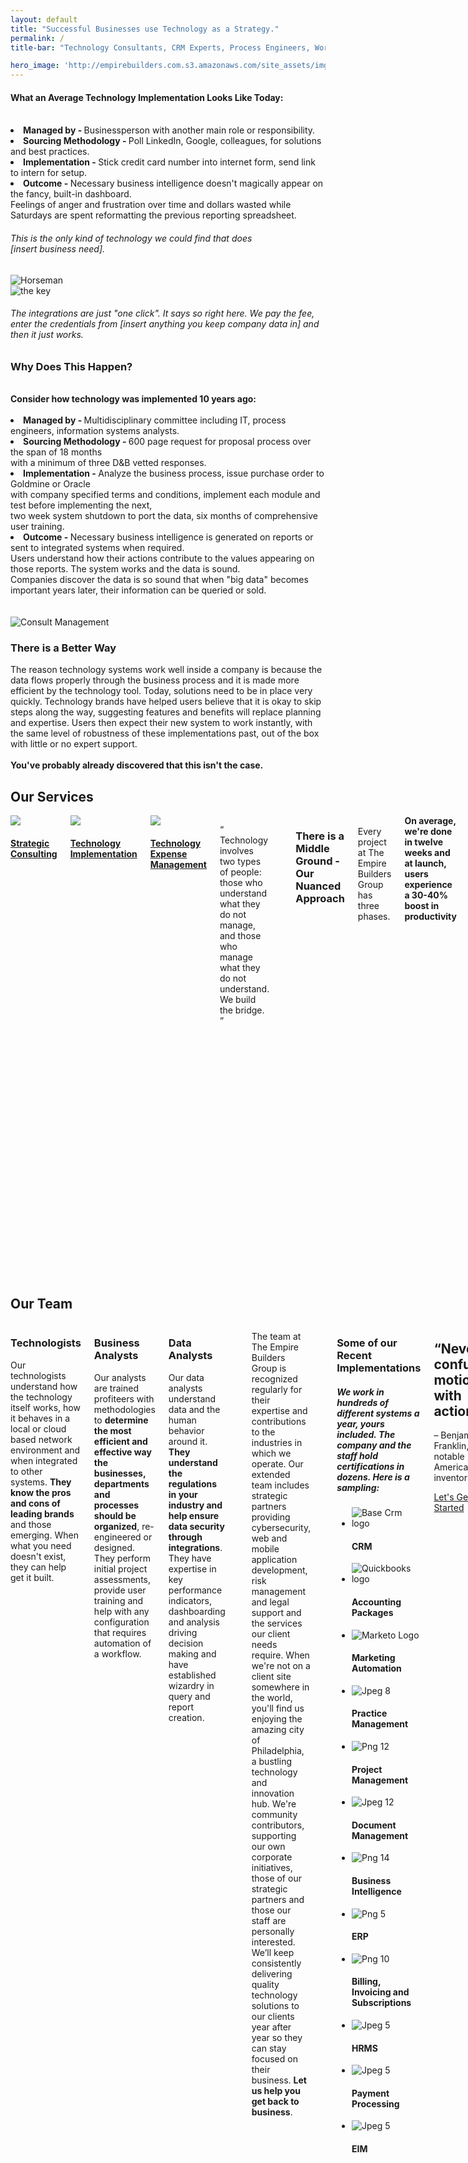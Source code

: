 ```yaml
---
layout: default
title: "Successful Businesses use Technology as a Strategy."
permalink: /
title-bar: "Technology Consultants, CRM Experts, Process Engineers, Workflow Analysis, Business Analysis, System Integrators, Data Analysis, System Configuration"

hero_image: 'http://empirebuilders.com.s3.amazonaws.com/site_assets/imgs/header_home.jpg'
---
```

<section id="familiar">
<p><h4><strong>What an Average Technology Implementation Looks Like Today:</h4></strong><br>
<strong><li>Managed by - </strong>Businessperson with another main role or responsibility.<br> 
<strong><li>Sourcing Methodology - </strong>Poll LinkedIn, Google, colleagues, for solutions and best practices.<br> 
<strong><li>Implementation - </strong>Stick credit card number into internet form, send link to intern for setup.<br>  
<strong><li>Outcome - </strong>Necessary business intelligence doesn't magically appear on the fancy, built-in dashboard.<br> Feelings of anger and frustration over time and dollars wasted while Saturdays are spent reformatting the previous reporting spreadsheet.</li></p>  
<div class="third margin-l-r-2em">
<article class="margin-b-2em">
<h6 class="nostyle gold">This is the only kind of technology we could find that does <br/> [insert business need].</h6>
<img class="img-responsive"src="{{site.baseurl}}/assets/img/horse_info-10.png" alt="Horseman">
</div>
<div class="third margin-l-r-2em">
<img class="img-responsive"src="{{site.baseurl}}/assets/img/keys_info-8.png" alt="the key">
<h6 class="nostyle gold">The integrations are just "one click". It says so right here. We pay the fee, enter the credentials from [insert anything you keep company data in] and then it just works.</h6>
</div></article></section>
<p><h3><strong>Why Does This Happen?</h3></strong><br>
<strong>Consider how technology was implemented 10 years ago:</strong><br><br>
<strong><li>Managed by - </strong>Multidisciplinary committee including IT, process engineers, information systems analysts.<br>
<strong><li>Sourcing Methodology - </strong>600 page request for proposal process over the span of 18 months<br> with a minimum of three D&B vetted responses.<br>
<strong><li>Implementation - </strong> Analyze the business process, issue purchase order to Goldmine or Oracle<br> with company specified terms and conditions, implement each module and test before implementing the next,<br> two week system shutdown to port the data, six months of comprehensive user training.<br>
<strong><li>Outcome - </strong>Necessary business intelligence is generated on reports or sent to integrated systems when required.<br> Users understand how their actions contribute to the values appearing on those reports. The system works and the data is sound.<br> Companies discover the data is so sound that when "big data" becomes important years later, their information can be queried or sold.</li><br><br>
<section id="services" class="services">
<img class="" src="{{site.baseurl}}/assets/img/consult_management.png" alt="Consult Management">
<h3>There is a Better Way</h3>
<p>The reason technology systems work well inside a company is because the data flows properly through the business process and it is made more efficient by the technology tool. Today, solutions need to be in place very quickly. Technology brands have helped users believe that it is okay to skip steps along the way, suggesting features and benefits will replace planning and expertise. Users then expect their new system to work instantly, with the same level of robustness of these implementations past, out of the box with little or no expert support.<br><br><strong>You've probably already discovered that this isn't the case.</strong></p>
<section id="services" class="services">
<h2>Our Services</h2>
<div class="columns">
    <div class="fourth"><a href="{{site.baseurl}}/about" class=""><img class="animate-nudge-hover" src="{{site.baseurl}}/assets/img/consult_strategy.png"><h4>Strategic Consulting</h4></a></div>
    <div class="fourth"><a href="{{site.baseurl}}/consult" class=""><img class="animate-nudge-hover" src="{{site.baseurl}}/assets/img/hammer-pen.png"><h4>Technology Implementation</h4></a></div>
    <div class="fourth"><a href="{{site.baseurl}}/sectors" class=""><img class="animate-nudge-hover" src="{{site.baseurl}}/assets/img/lightbulb.png"><h4>Technology Expense Management</h4></a></div>
<p class="quote h5">
<span class="large-quote">&ldquo;</span>
Technology involves two types of people: those who understand what they do not manage, and those who manage what they do not understand. We build the bridge.
<span class="large-quote">&rdquo;</span>
</p>
<p><h3>There is a Middle Ground - Our Nuanced Approach</h3><br>
Every project at The Empire Builders Group has three phases. <strong>On average, we're done in twelve weeks and at launch, users experience a 30-40% boost in productivity</strong>. Oh, and freedom from rainmain spreadsheets.</p><br>
<div class="columns">
<div class="third">
<img src="{{site.baseurl}}/assets/img/consult_process.png" alt="Consult Process" class="img">
<h3>Process<br/>Analysis</h3>
<p>We work with you to understand and tighten your business workflows using our tested methodology. Quickly and easily, we'll effectively capture how technology can help your team best and show you where you can save significant amounts of money.</p>
</div>
<div class="third">
<img src="{{site.baseurl}}/assets/img/consult_diligence.png" alt="Consult Data" class="img">
<h3>Data<br/>Mapping</h3>
<p>We examine the information going in and listen to what is required to come from the system. We ask difficult question, bring different data sets together or help recover lost or corrupted data from a previous system or breach. Then we map the delta to ensure you can actually get from point A to point B.</p>
</div>
<div class="third">
<img src="{{site.baseurl}}/assets/img/consult_tech.png" alt="Consult Tech" class="img">
<h3>Technology<br/>Implementation</h3>
<p>We work with your existing vendors and technical team, supplementing with other expertise needed and our relationships with the technology brand team. We work together to configure your system for your unique requirements, including showing you what the technology can do for your business process so you can maximize your investment.</p>
</div>
</div>
</section>
<br/>
<sector id="team">
<h1>Our Team</h1>
<div class="columns">
<span class="grid-circles"><img class="img-responsive photo" src="http://empirebuilders.com.s3.amazonaws.com/site_assets/imgs/team_courtney.jpg" alt="" /></span>
<span class="grid-circles nostyle"><img class="img-responsive" src="{{site.baseurl}}/assets/img/team_fpo1.png" alt="" /></span>
<span class="grid-circles center"><img class="img-responsive photo" src="http://empirebuilders.com.s3.amazonaws.com/site_assets/imgs/team_jen.jpg" alt="" /></span>
<span class="grid-circles nostyle"><img class="img-responsive" src="{{site.baseurl}}/assets/img/team_fpo4.png" alt="" /></span>
<span class="grid-circles"><img class="img-responsive photo" src="http://empirebuilders.com.s3.amazonaws.com/site_assets/imgs/team_ben.jpg" alt="" /></span>
</div>
<div class="columns">
<div class="third wider">
<h3>Technologists</h3>
<p>Our technologists understand how the technology itself works, how it behaves in a local or cloud based network environment and when integrated to other systems. <strong>They know the pros and cons of leading brands</strong> and those emerging. When what you need doesn't exist, they can help get it built. </p>
</div>
<div class="third">
<h3>Business Analysts</h3>
<p>Our analysts are trained profiteers with methodologies to <strong>determine the most efficient and effective way the businesses, departments and processes should be organized</strong>, re-engineered or designed. They perform initial project assessments, provide user training and help with any configuration that requires automation of a workflow.</p>
</div>
<div class="third wider">
<h3>Data Analysts</h3>
<p>Our data analysts understand data and the human behavior around it. <strong>They understand the regulations in your industry and help ensure data security through integrations</strong>. They have expertise in key performance indicators, dashboarding and analysis driving decision making and have established wizardry in query and report creation. </p>
</div>
</sector>
<img class="img-responsive full-width row" src="{{site.baseurl}}/assets/img/office-pano.jpg" alt="" />
<p>The team at The Empire Builders Group is recognized regularly for their expertise and contributions to the industries in which we operate. Our extended team includes strategic partners providing cybersecurity, web and mobile application development, risk management and legal support and the services our client needs require. When we're not on a client site somewhere in the world, you'll find us enjoying the amazing city of Philadelphia, a bustling technology and innovation hub. We're community contributors, supporting our own corporate initiatives, those of our strategic partners and those our staff are personally interested. We’ll keep consistently delivering quality technology solutions to our clients year after year so they can stay focused on their business. <strong>Let us help you get back to business</strong>.</p>
<hr>
<section id="tools">
<h1>Some of our Recent Implementations</h1>
<h5>We work in hundreds of different systems a year, yours included. The company and the staff hold certifications in dozens. Here is a sampling:</h5>
<ul class="gallery">
<li class="fourth">
<div class="grid-block"><img class="img-responsive" src="{{site.baseurl}}/assets/img/tools/basecrm_logo.png" alt="Base Crm logo"></div>
<h4>CRM</h4>
</li>
<li class="fourth">
<div class="grid-block"><img class="img-responsive" src="{{site.baseurl}}/assets/img/tools/quickbooks_logo.png" alt="Quickbooks logo"></div>
<h4>Accounting Packages</h4>
</li>
<li class="fourth">
<div class="grid-block"><img class="img-responsive" src="{{site.baseurl}}/assets/img/tools/Marketo_Logo.jpg" alt="Marketo Logo"></div>
<h4>Marketing Automation</h4>
</li>
<li class="fourth">
<div class="grid-block"><img class="img-responsive" src="{{site.baseurl}}/assets/img/tools/idexx_cornerstone.jpg" alt="Jpeg 8"></div>
<h4>Practice Management</h4>
</li>
<li class="fourth">
<div class="grid-block"><img class="img-responsive" src="{{site.baseurl}}/assets/img/tools/worketc_logo.png" alt="Png 12"></div>
<h4>Project Management</h4>
</li>
<li class="fourth">
<div class="grid-block"><img class="img-responsive" src="{{site.baseurl}}/assets/img/tools/adobe_echosign_logo.jpg" alt="Jpeg 12"></div>
<h4>Document Management</h4>
</li>
<li class="fourth">
<div class="grid-block"><img class="img-responsive" src="{{site.baseurl}}/assets/img/tools/Cognos_logo.png" alt="Png 14"></div>
<h4>Business Intelligence</h4>
</li>
<li class="fourth">
<div class="grid-block">
<img class="img-responsive" src="{{site.baseurl}}/assets/img/tools/oracle_logo.jpg" alt="Png 5">
</div>
<h4>ERP</h4>
</li>
<li class="fourth">
<div class="grid-block">
<img class="img-responsive" src="{{site.baseurl}}/assets/img/tools/AriaSystems_logo.jpeg" alt="Png 10">
</div>
<h4>Billing, Invoicing and Subscriptions</h4>
</li>
<li class="fourth">
<div class="grid-block">
<img class="img-responsive" src="{{site.baseurl}}/assets/img/tools/tribehr_logo.jpg" alt="Jpeg 5">
</div>
<h4>HRMS</h4>
</li>
<li class="fourth">
<div class="grid-block">
<img class="img-responsive" src="{{site.baseurl}}/assets/img/tools/authorizenet_logo.gif" alt="Jpeg 5">
</div>
<h4>Payment Processing</h4>
</li>
<li class="fourth">
<div class="grid-block">
<img class="img-responsive" src="{{site.baseurl}}/assets/img/tools/sharepoint_logo.png" alt="Jpeg 5">
</div>
<h4>EIM</h4>
</li>
</ul>
</section> 
<section>
<div class="quote">
<h2>“Never confuse motion with action.”</h2>
<p>&ndash; Benjamin Franklin, notable American inventor</p>
<a href="{{site.baseurl}}/contact" class="btn btn-primary"><span class="icon-tools"></span> Let's Get Started</a>
</div>
</section>
---
<p>The types of companies that find our services most valuable are those looking to improve their operational technology or undergoing some type of strategic change. </p>
<section id="tech-change" class="margin-t-b-2em">
<article class="half no-margin">
<div class="radius bg-tech">
<a href='#' class='border-3-gold round point deg270 icon-dollar'><span class="up-top base-type-size">Sales</span>
<a href='#' class='border-3-gold round point deg330 icon-light-bulb'><span class="up-top base-type-size">Marketing</span></a>
<a href='#' class='border-3-gold round point deg30 icon-lock'><span class="down-low base-type-size">Legal and Compliance</span></a>
<a href='#' class='border-3-gold round point deg90 icon-tools'><span class="down-low base-type-size">Service Delivery</span></a>
<a href='#' class='border-3-gold round point deg150 icon-mug'><span class="down-low base-type-size">HR Management</span></a>
<a href='#' class='border-3-gold round point deg210 icon-uniF749'><span class="up-top base-type-size">Accounting</span></a>
</div>
</article>
<div class="hr-vert"></div>
<article class="half">
<div class="radius bg-strategic">
<!--<a href='#' class='center'>O</a>-->
<a href='#' class='border-3-gold round point deg270 icon-key'><span class="up-top base-type-size">Growth</span></a>
<a href='#' class='border-3-gold round point deg0 icon-rook'><span class="down-low base-type-size">Strategic Operators</span></a>
<a href='#' class='border-3-gold round point deg90 icon-hourglass'><span class="down-low base-type-size">Downsizing</span></a>
<a href='#' class='border-3-gold round point deg180 icon-axe'><span class="down-low base-type-size">Loss</span></a>
</div>
</article>
</section>
<div class="quote h5 margin-t-b-4em">
<p class="">
<span class="large-quote">&ldquo;</span>
The first rule of any technology used in a business is that automation applied to an efficient operation will magnify the efficiency. The second is that automation applied to an inefficient operation will magnify the inefficiency.
<span class="large-quote">&rdquo;</span>
</p>
&mdash;Bill Gates
</div>
<!-- <section id="strategic-change" class="card-container-hover">
<section class="card-container">
<article id="card1" class="card card1">
<h3>Growth</h3>
<p>Pushing past a plateau, expanding internationally, opening a new product or line of business, under new management, merging, taking investment or pursuing IPO</p>
<hr class="hr-30">
<h5>Needs We Serve</h5>
<p class="small-type">Expanding Current Systems, Transition Out of Legacy Systems, Transition to Electronic Workflows and Processes, Due Diligence on New Technology, Implementation of New Technology, Integrating Systems</p>
</article>
<article id="card2" class="card card2">
<h3>Strategic Operators</h3>
<p>Investment groups and operators seeking leverage through merger, acquisition and divestiture of similar types of businesses</p>
<hr class="hr-30">
<h5>Needs We Serve</h5>
<p class="small-type">Supporting Due Diligence team in assessing potential value of a company’s data and technology, Transition Out of Legacy Systems, Transition to Electronic Workflows and Processes, Due Diligence on New Technology Solution, Implementation of New Technology, Integrating Systems, Dashboarding and Analytics, Liquidation of Electronic Assets including Data, Domains, IP and Technology Licensing, Data Salvage, Review of Current Technology Architecture, Spend, Risk and Licensing, Renegotiation of Contract Terms with Technology Providers</p>
</article>
<article id="card3" class="card card3">
<h3>Downsizing</h3>
<p>Reduction in workforce, closure of locations or lines of business, reorganization of staff or lines of business, bankruptcy</p>
<hr class="hr-30">
<h5>Needs We Serve</h5>
<p class="small-type">Review of Current Technology Architecture, Spend, Risk and Licensing, Renegotiation of Contract Terms with Technology Providers, Transition to Electronic Workflows and Processes, Integrating Systems, Liquidation of Electronic Assets including Data, Domains, IP and Technology Licensing, Data Salvage, Forensic and Audit Support, Information Systems Management Process Compliance to Most Standards, Data Integrity Compliance Support for Most Industries, including HIPPA</p>
</article>
<article id="card4" class="card card4">
<h3>Loss</h3>
<p>recent breach, crisis, loss, litigation, significant exposure or significant findings in audit, bankruptcy</p>
<hr class="hr-30">
<h5>Needs We Serve</h5>
<p class="small-type">Emergency Technology and Data Expertise for Breach, Audit and Crisis, Forensic and Litigation Support, Information Systems Management Process Compliance to Most Standards, Data Integrity Compliance Support for Most Industries, including HIPPA</p>
</article>
<div class="clearfix"></div>
</section>
</section> -->
<section id="tools">
<h1 class="">Industry Expertise</h1>
<p><strong>Our services are most attractive to specific types of industries (many compliance regulated)</strong>, namely because their data is of great value and cyberbreach is a significant concern. These types of companies see a large return on their investment quickly because improving work flow using technology properly dramatically boosts their revenues.</p>
<ul class="columns">
<li class="fourth">
<span class="grid-block"><img class="img-responsive" src="{{site.baseurl}}/assets/img/sectors/CVPCO_logo.jpg" alt="CVPCO"></span>
<h4>Private Equity & Strategic Operators</h4>
</li>
<li class="fourth">
<span class="grid-block"><img class="img-responsive" src="{{site.baseurl}}/assets/img/sectors/RREI_logo.jpg" alt="RREI"></span>
<h4>Investors & Fund Managers</h4>
</li>
<li class="fourth">
<span class="grid-block"><img class="img-responsive" src="{{site.baseurl}}/assets/img/sectors/impetuslogo.png" alt="Impetus Healthcare"></span>
<h4>Healthcare</h4>
</li>
<li class="fourth">
<span class="grid-block"><img class="img-responsive" src="{{site.baseurl}}/assets/img/sectors/chariotsolutions_logo.jpg" alt="Chariot"></span>
<h4>Technology & Health IT</h4>
</li>
<li class="fourth">
<span class="grid-block"><img class="img-responsive" src="{{site.baseurl}}/assets/img/sectors/wellsfargo_logo.png" alt="Wells Fargo"></span>
<h4>Financial Services</h4>
</li>
<li class="fourth">
<span class="grid-block"><img class="img-responsive" src="{{site.baseurl}}/assets/img/sectors/hadley_logo.png" alt="Hadley"></span>
<h4>Commercial Real Estate</h4>
</li>
<li class="fourth">
<span class="grid-block"><img class="img-responsive" src="{{site.baseurl}}/assets/img/sectors/canada_logo.jpg" alt="Canada"></span>
<h4>Government</h4>
</li>
<li class="fourth">
<span class="grid-block"><img class="img-responsive" src="{{site.baseurl}}/assets/img/sectors/OKNA_Logo.gif" alt="Okna"></span>
<h4>Manufacturing</h4>
</li>
</ul>
</section>
<!-- <section id="the_second">
<h3>The second type of company that sees the greatest return from working with The Empire Builders Group is any company undergoing a strategic change:</h3>
<br/>
<ul class="list">
<li>Being Acquired, Doing Acquisition</li>
<li>Merging</li>
<li>International Expansion</li>
<li>Spinning off a new product or line of business</li>
<li>Pushing past current plateau</li>
<li>Under new management</li>
<li>Transition to electronic records</li>
<li>Looking to transition from legacy systems</li>
<li>Recent loss, litigation, significant exposure or significant findings in audit </li>
<li>Taking Investment</li>
<li>Pursuing IPO</li>
<li>Looking to Sell, Be Valued</li>
</ul>
<br>
<p>Outside of this niche expertise, all industries seeking to improve their use of operational technology may find our services of value. <a href="#">Contact us for details</a>.</p>
</section>
<section class="quote">
From time to time, we offer a turnkey CRM deployment at a flat reasonable rate for a small business to both train our new staff and field test new releases of systems we love. Limitations apply.
<br/><br/>
<a href="{{site.baseurl}}/contact" class="btn btn-primary">Contact us to get on the waiting list.</a>
</section> -->
<hr />
<a href="{{site.baseurl}}/contact" class="btn btn-primary">How can we help you?</a>
